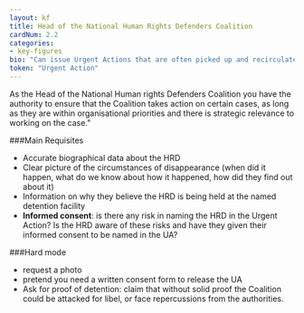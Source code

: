 ```yaml
---
layout: kf
title: Head of the National Human Rights Defenders Coalition
cardNum: 2.2
categories:
- key-figures
bio: "Can issue Urgent Actions that are often picked up and recirculated within the sub-region, as well as by INGOs, and scoped by UN Special Procedures."
token: "Urgent Action"
---
```

As the Head of the National Human rights Defenders Coalition you have the authority to ensure that the Coalition takes action on certain cases, as long as they are within organisational priorities and there is strategic relevance to working on the case."

###Main Requisites
- Accurate biographical data about the HRD
- Clear picture of the circumstances of disappearance (when did it happen, what do we know about how it happened, how did they find out about it)
- Information on why they believe the HRD is being held at the named detention facility
- **Informed consent**: is there any risk in naming the HRD in the Urgent Action? Is the HRD aware of these risks and have they given their informed consent to be named in the UA?  

###Hard mode
- request a photo
- pretend you need a written consent form to release the UA  
- Ask for proof of detention: claim that without solid proof the Coalition could be attacked for libel, or face repercussions from the authorities.
